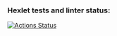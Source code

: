 ### Hexlet tests and linter status:
[![Actions Status](https://github.com/adryabinov/python-project-lvl3/workflows/hexlet-check/badge.svg)](https://github.com/adryabinov/python-project-lvl3/actions)